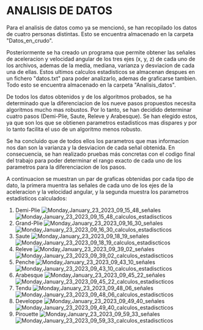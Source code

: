 # ANALISIS DE DATOS
Para el analisis de datos como ya se mencionó, se han recopilado los datos de cuatro personas distintas. Esto se encuentra almacenado en la carpeta "Datos_en_crudo".

Posteriormente se ha creado un programa que permite obtener las señales de aceleracion y velocidad angular de los tres ejes (x, y, z) de cada uno de los archivos, ademas de la media, mediana, varianza y desviacion de cada una de ellas. Estos ultimos calculos estadisticos se almacenan despues en un fichero "datos.txt" para poder analizarlo, ademas de graficarse tambien. Todo esto se encuentra almacenado en la carpeta "Analisis_datos".

De todos los datos obtenidos y de los algoritmos probados, se ha determinado que la diferenciacion de los nueve pasos propuestos necesita algoritmos mucho mas robustos. Por lo tanto, se han decidido determinar cuatro pasos (Demi-Plie, Saute, Releve y Arabesque). Se han elegido estos, ya que son los que se obtienen parametros estadisticos mas dispares y por lo tanto facilita el uso de un algoritmo menos robusto. 

Se ha concluido que de todos ellos los parametros que mas informacion nos dan son la varianza y la desviacion de cada señal obtenida. En consecuencia, se han realizado pruebas más concretas con el codigo final del trabajo para poder determinar el rango exacto de cada uno de los parametros para la diferenciacion de los pasos.

A continuacion se muestran un par de graficas obtenidas por cada tipo de dato, la primera muentra las señales de cada uno de los ejes de la aceleracion y la velocidad angular, y la segunda muestra los parametros estadisticos calculados:

1. Demi-Plie
![Monday,January_23_2023_09_15_48_señales](https://user-images.githubusercontent.com/113996288/214261668-2ef25bf1-cc7f-4666-90b1-0171b014ece0.jpg)
![Monday,January_23_2023_09_15_48_calculos_estadiscticos](https://user-images.githubusercontent.com/113996288/214261680-7b0871a8-7175-4b50-89c7-a89237a863d0.jpg)
2. Grand-Plie
![Monday,January_23_2023_09_16_30_señales](https://user-images.githubusercontent.com/113996288/214261714-dd4d9dfa-a4b3-4246-aae0-4e20577332eb.jpg)
![Monday,January_23_2023_09_16_30_calculos_estadiscticos](https://user-images.githubusercontent.com/113996288/214261733-3d97d6b7-48b3-451a-af3d-5ce7e9c0476e.jpg)
3. Saute
![Monday,January_23_2023_09_18_19_señales](https://user-images.githubusercontent.com/113996288/214261788-367295fa-a1f1-4229-a97e-583e14e7c70d.jpg)
![Monday,January_23_2023_09_18_19_calculos_estadiscticos](https://user-images.githubusercontent.com/113996288/214261802-e53bc191-170b-4027-bdeb-400d11572553.jpg)
4. Releve
![Monday,January_23_2023_09_39_02_señales](https://user-images.githubusercontent.com/113996288/214261859-54cd11bc-3ebc-476a-901f-e1e7af77efd1.jpg)
![Monday,January_23_2023_09_39_02_calculos_estadiscticos](https://user-images.githubusercontent.com/113996288/214261877-ae61869a-727c-4711-93bd-9f05cab6c860.jpg)
5. Penche
![Monday,January_23_2023_09_43_10_señales](https://user-images.githubusercontent.com/113996288/214262107-cc035470-0b4c-4c08-a691-b0d995c918aa.jpg)
![Monday,January_23_2023_09_43_10_calculos_estadiscticos](https://user-images.githubusercontent.com/113996288/214262116-9f0ed548-3b50-4ff5-bb6b-cb80897416b8.jpg)
6. Arabesque
![Monday,January_23_2023_09_45_22_señales](https://user-images.githubusercontent.com/113996288/214262176-2404e4c0-c263-43fc-a42b-0c51ff88cb41.jpg)
![Monday,January_23_2023_09_45_22_calculos_estadiscticos](https://user-images.githubusercontent.com/113996288/214262187-0ab57df4-08ec-4bd6-85d2-27be56389cb2.jpg)
7. Tendu
![Monday,January_23_2023_09_48_06_señales](https://user-images.githubusercontent.com/113996288/214262223-4af86759-7e1e-4f6c-a505-16e0de6b896c.jpg)
![Monday,January_23_2023_09_48_06_calculos_estadiscticos](https://user-images.githubusercontent.com/113996288/214262234-182e8944-a63e-44c1-ba85-79582ee8bc0e.jpg)
8. Developpe
![Monday,January_23_2023_09_49_40_señales](https://user-images.githubusercontent.com/113996288/214262254-46281d2d-a33a-4a3d-b031-8cbd7275a3a7.jpg)
![Monday,January_23_2023_09_49_40_calculos_estadiscticos](https://user-images.githubusercontent.com/113996288/214262275-f957b845-57c2-4b2b-9399-9f7046c8962a.jpg)
9. Pirouette
![Monday,January_23_2023_09_59_33_señales](https://user-images.githubusercontent.com/113996288/214262306-b4eeb70f-caa2-42cd-bd04-29dda031d0b2.jpg)
![Monday,January_23_2023_09_59_33_calculos_estadiscticos](https://user-images.githubusercontent.com/113996288/214262322-880a0f1a-d938-4272-98ed-c4dcdbca6f83.jpg)
